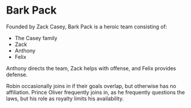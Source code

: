 # Bark Pack

Founded by Zack Casey, Bark Pack is a heroic team consisting of: 
* The Casey family
* Zack
* Anthony
* Felix

Anthony directs the team, Zack helps with offense, and Felix provides defense.

Robin occasionally joins in if their goals overlap, but otherwise has no affiliation. Prince Oliver frequently joins in, as he frequently questions the laws, but his role as royalty limits his availability.
